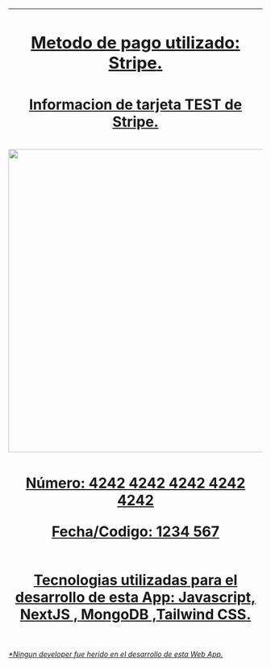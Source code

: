 <div align="center">
<h1><a href='https://ecomm-by.vercel.app/ target="_blank">Bienvenidos a E-Comm!</a></h1>

<h3>E-Comm es una tienda virtual rápida y amigable para el usuario.</h3>

<img  style='width:300px' src="https://res.cloudinary.com/dnxbf4mlm/image/upload/c_pad,b_auto:predominant,fl_preserve_transparency/v1703289086/eccoomm_h5twfe.jpg?_s=public-apps" />
 <hr>
<h3>Metodo de pago utilizado: <b>Stripe</b>.<h3>
<h4>Informacion de tarjeta TEST de Stripe.</h4>

<img style="width:600px" src="https://res.cloudinary.com/dnxbf4mlm/image/upload/c_pad,b_auto:predominant,fl_preserve_transparency/v1703288054/tarjeta_test_stripe_szt5j0.jpg?_s=public-apps"/>
<br/>
<br/>
<p style="margin-top: 10px;">Número: <b>4242 4242 4242 4242 4242</b></p>
<p>Fecha/Codigo: <b>1234 567</b></p>
<br/>
Tecnologias utilizadas para el desarrollo de esta App:
<b>Javascript, NextJS , MongoDB ,Tailwind CSS.</b> 

</div>
<br/>
<br/>
<i>*Ningun developer fue herido en el desarrollo de esta Web App.</i>
